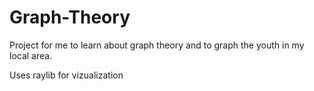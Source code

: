 # Graph-Theory
Project for me to learn about graph theory and to graph the youth in my local area.

Uses raylib for vizualization


